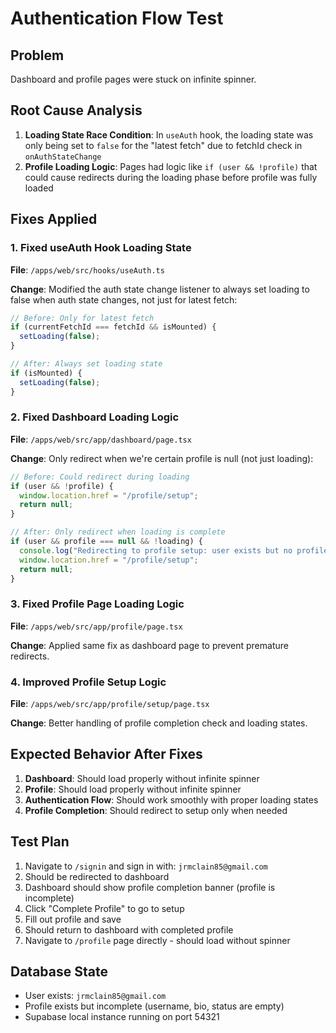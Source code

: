 # Authentication Flow Test

## Problem

Dashboard and profile pages were stuck on infinite spinner.

## Root Cause Analysis

1. **Loading State Race Condition**: In `useAuth` hook, the loading state was only being set to `false` for the "latest fetch" due to fetchId check in `onAuthStateChange`
2. **Profile Loading Logic**: Pages had logic like `if (user && !profile)` that could cause redirects during the loading phase before profile was fully loaded

## Fixes Applied

### 1. Fixed useAuth Hook Loading State

**File**: `/apps/web/src/hooks/useAuth.ts`

**Change**: Modified the auth state change listener to always set loading to false when auth state changes, not just for latest fetch:

```typescript
// Before: Only for latest fetch
if (currentFetchId === fetchId && isMounted) {
  setLoading(false);
}

// After: Always set loading state
if (isMounted) {
  setLoading(false);
}
```

### 2. Fixed Dashboard Loading Logic

**File**: `/apps/web/src/app/dashboard/page.tsx`

**Change**: Only redirect when we're certain profile is null (not just loading):

```typescript
// Before: Could redirect during loading
if (user && !profile) {
  window.location.href = "/profile/setup";
  return null;
}

// After: Only redirect when loading is complete
if (user && profile === null && !loading) {
  console.log("Redirecting to profile setup: user exists but no profile");
  window.location.href = "/profile/setup";
  return null;
}
```

### 3. Fixed Profile Page Loading Logic

**File**: `/apps/web/src/app/profile/page.tsx`

**Change**: Applied same fix as dashboard page to prevent premature redirects.

### 4. Improved Profile Setup Logic

**File**: `/apps/web/src/app/profile/setup/page.tsx`

**Change**: Better handling of profile completion check and loading states.

## Expected Behavior After Fixes

1. **Dashboard**: Should load properly without infinite spinner
2. **Profile**: Should load properly without infinite spinner
3. **Authentication Flow**: Should work smoothly with proper loading states
4. **Profile Completion**: Should redirect to setup only when needed

## Test Plan

1. Navigate to `/signin` and sign in with: `jrmclain85@gmail.com`
2. Should be redirected to dashboard
3. Dashboard should show profile completion banner (profile is incomplete)
4. Click "Complete Profile" to go to setup
5. Fill out profile and save
6. Should return to dashboard with completed profile
7. Navigate to `/profile` page directly - should load without spinner

## Database State

- User exists: `jrmclain85@gmail.com`
- Profile exists but incomplete (username, bio, status are empty)
- Supabase local instance running on port 54321
